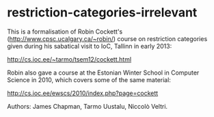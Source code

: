 restriction-categories-irrelevant
=================================

This is a formalisation of Robin Cockett's
(http://www.cpsc.ucalgary.ca/~robin/) course on restriction categories
given during his sabatical visit to IoC, Tallinn in early 2013:

http://cs.ioc.ee/~tarmo/tsem12/cockett.html

Robin also gave a course at the Estonian Winter School in Computer
Science in 2010, which covers some of the same material:

http://cs.ioc.ee/ewscs/2010/index.php?page=cockett

Authors: James Chapman, Tarmo Uustalu, Niccolò Veltri.

